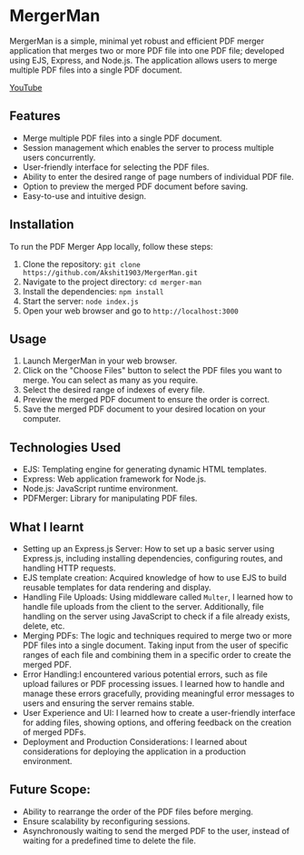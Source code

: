 # MergerMan

MergerMan is a simple, minimal yet robust and efficient PDF merger application that merges two or more PDF file into one PDF file; developed using EJS, Express, and Node.js. The application allows users to merge multiple PDF files into a single PDF document.
<br/>

<a href="https://youtu.be/A-LjRjullyg">YouTube</a>

## Features

- Merge multiple PDF files into a single PDF document.
- Session management which enables the server to process multiple users concurrently.
- User-friendly interface for selecting the PDF files.
- Ability to enter the desired range of page numbers of individual PDF file.
- Option to preview the merged PDF document before saving.
- Easy-to-use and intuitive design.

## Installation

To run the PDF Merger App locally, follow these steps:

1. Clone the repository: `git clone https://github.com/Akshit1903/MergerMan.git`
2. Navigate to the project directory: `cd merger-man`
3. Install the dependencies: `npm install`
4. Start the server: `node index.js`
5. Open your web browser and go to `http://localhost:3000`

## Usage

1. Launch MergerMan in your web browser.
2. Click on the "Choose Files" button to select the PDF files you want to merge. You can select as many as you require.
3. Select the desired range of indexes of every file.
4. Preview the merged PDF document to ensure the order is correct.
5. Save the merged PDF document to your desired location on your computer.

## Technologies Used

- EJS: Templating engine for generating dynamic HTML templates.
- Express: Web application framework for Node.js.
- Node.js: JavaScript runtime environment.
- PDFMerger: Library for manipulating PDF files.

## What I learnt

- Setting up an Express.js Server: How to set up a basic server using Express.js, including installing dependencies, configuring routes, and handling HTTP requests.
- EJS template creation: Acquired knowledge of how to use EJS to build reusable templates for data rendering and display.
- Handling File Uploads: Using middleware called `Multer`, I learned how to handle file uploads from the client to the server. Additionally, file handling on the server using JavaScript to check if a file already exists, delete, etc.
- Merging PDFs: The logic and techniques required to merge two or more PDF files into a single document. Taking input from the user of specific ranges of each file and combining them in a specific order to create the merged PDF.
- Error Handling:I encountered various potential errors, such as file upload failures or PDF processing issues. I learned how to handle and manage these errors gracefully, providing meaningful error messages to users and ensuring the server remains stable.
- User Experience and UI: I learned how to create a user-friendly interface for adding files, showing options, and offering feedback on the creation of merged PDFs.
- Deployment and Production Considerations: I learned about considerations for deploying the application in a production environment.

## Future Scope:

- Ability to rearrange the order of the PDF files before merging.
- Ensure scalability by reconfiguring sessions.
- Asynchronously waiting to send the merged PDF to the user, instead of waiting for a predefined time to delete the file.
